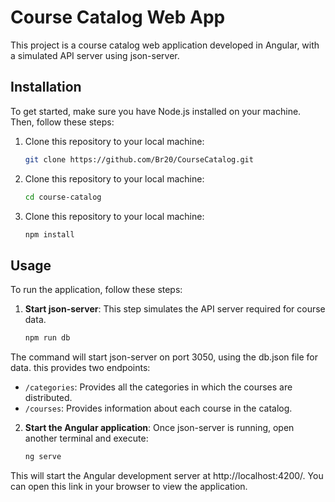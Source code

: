 # Course Catalog Web App

This project is a course catalog web application developed in Angular, with a simulated API server using json-server.

## Installation

To get started, make sure you have Node.js installed on your machine. Then, follow these steps:

1. Clone this repository to your local machine:

   ```bash
   git clone https://github.com/Br20/CourseCatalog.git

2. Clone this repository to your local machine:

   ```bash
   cd course-catalog
   
3. Clone this repository to your local machine:

   ```bash
   npm install
   
   
## Usage

To run the application, follow these steps:

1. **Start json-server**: This step simulates the API server required for course data. 
    
    ```bash
    npm run db

The command will start json-server on port 3050, using the db.json file for data.
this provides two endpoints:
   
   - `/categories`: Provides all the categories in which the courses are distributed.
   - `/courses`: Provides information about each course in the catalog.


2. **Start the Angular application**: Once json-server is running, open another terminal and execute:
    
    ```bash
    ng serve
    
This will start the Angular development server at http://localhost:4200/. You can open this link in your browser to view the application.
